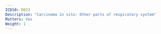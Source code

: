 ```yaml
---
ICD10: D023
Description: "Carcinoma in situ: Other parts of respiratory system"
Matters: Yes
Weight: 1
---
```

